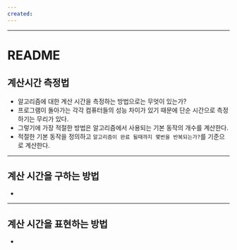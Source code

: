 ```yaml
---
created:
---
```

---
# **README**


## 계산시간 측정법

- 알고리즘에 대한 계산 시간을 측정하는 방법으로는 무엇이 있는가?
- 프로그램이 돌아가는 각각 컴퓨터들의 성능 차이가 있기 때문에 단순 시간으로 측정하기는 무리가 있다.
- 그렇기에 가장 적절한 방법은 알고리즘에서 사용되는 기본 동작의 개수를 계산한다.
- 적절한 기본 동작을 정의하고 `알고리즘이 완료 될때까지 몇번을 반복되는가?`를 기준으로 계산한다.

---

## 계산 시간을 구하는 방법

- 

---

## 계산 시간을 표현하는 방법

- 
  
  